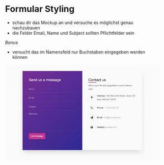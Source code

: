 # Formular Styling

- schau dir das Mockup an und versuche es möglichst genau nachzubauen
- die Felder Email, Name und Subject sollten Pflichtfelder sein

*Bonus*
- versucht das im Namensfeld nur Buchstaben eingegeben werden können 


![Refernzbild](./mockup/formReference.png)
